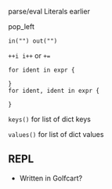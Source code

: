 parse/eval Literals earlier

pop_left

`in("") out("")`

`++i i++` or `+=`

```
for ident in expr {

}
for ident, ident in expr {

}
```

`keys()` for list of dict keys

`values()` for list of dict values

## REPL
- Written in Golfcart?
